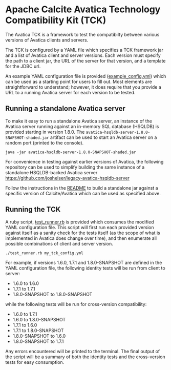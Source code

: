 <!--
Licensed to the Apache Software Foundation (ASF) under one or more
contributor license agreements.  See the NOTICE file distributed with
this work for additional information regarding copyright ownership.
The ASF licenses this file to you under the Apache License, Version 2.0
(the "License"); you may not use this file except in compliance with
the License.  You may obtain a copy of the License at

    http://www.apache.org/licenses/LICENSE-2.0

Unless required by applicable law or agreed to in writing, software
distributed under the License is distributed on an "AS IS" BASIS,
WITHOUT WARRANTIES OR CONDITIONS OF ANY KIND, either express or implied.
See the License for the specific language governing permissions and
limitations under the License.
-->

# Apache Calcite Avatica Technology Compatibility Kit (TCK)

The Avatica TCK is a framework to test the compatibilty between
various versions of Avatica clients and servers.

The TCK is configured by a YAML file which specifies a TCK framework
jar and a list of Avatica client and server versions. Each version
must specify the path to a client jar, the URL of the server for
that version, and a template for the JDBC url.

An example YAML configuration file is provided ([example_config.yml][example-config-yml])
which can be used as a starting point for users to fill out. Most elements are
straightforward to understand; however, it does require that you provide a URL
to a running Avatica server for each version to be tested.

## Running a standalone Avatica server

To make it easy to run a standalone Avatica server, an instance of the Avatica
server running against an in-memory SQL database (HSQLDB) is provided starting
in version 1.8.0. The `avatica-hsqldb-server-1.8.0-SNAPSHOT-shaded.jar` artifact
can be used to start an Avatica server on a random port (printed to the console).

  `java -jar avatica-hsqldb-server-1.8.0-SNAPSHOT-shaded.jar`

For convenience in testing against earlier versions of Avatica, the following
repository can be used to simplify building the same instance of a standalone
HSQLDB-backed Avatica server https://github.com/joshelser/legacy-avatica-hsqldb-server

Follow the instructions in the [README][legacy-readme] to build a standalone jar
against a specific version of Calcite/Avatica which can be used as specified above.

## Running the TCK

A ruby script, [test_runner.rb][test-runner-script] is provided which consumes the modified YAML configuration
file. This script will first run each provided version against itself as a sanity
check for the tests itself (as the scope of what is implemented in Avatica does
change over time), and then enumerate all possible combinations of client and server
version.

  `./test_runner.rb my_tck_config.yml`

For example, if versions 1.6.0, 1.7.1 and 1.8.0-SNAPSHOT are defined in the YAML configuration
file, the following identity tests will be run from client to server:

* 1.6.0 to 1.6.0
* 1.7.1 to 1.7.1
* 1.8.0-SNAPSHOT to 1.8.0-SNAPSHOT

while the following tests will be run for cross-version compatibility:

* 1.6.0 to 1.7.1
* 1.6.0 to 1.8.0-SNAPSHOT
* 1.7.1 to 1.6.0
* 1.7.1 to 1.8.0-SNAPSHOT
* 1.8.0-SNAPSHOT to 1.6.0
* 1.8.0-SNAPSHOT to 1.7.1

Any errors encountered will be printed to the terminal. The final output of the script
will be a summary of both the identity tests and the cross-version tests for easy consumption.

[example-config-yml]: https://github.com/apache/calcite/tree/master/avatica/tck/src/main/resources/example_config.yml
[legacy-readme]: https://github.com/joshelser/legacy-avatica-hsqldb-server/blob/master/README.md
[test-runner-script]: https://github.com/apache/calcite/tree/master/avatica/tck/src/main/ruby/test_runner.rb
